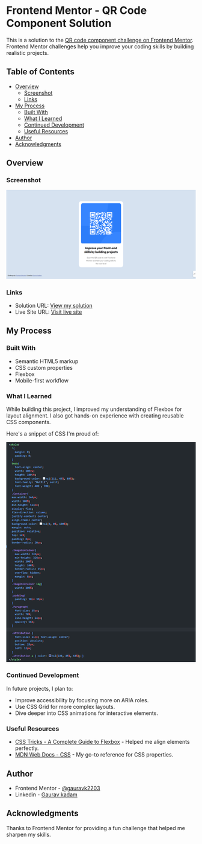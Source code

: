 # Frontend Mentor - QR Code Component Solution

This is a solution to the [QR code component challenge on Frontend Mentor](https://www.frontendmentor.io/challenges/qr-code-component-iux_sIO_H). Frontend Mentor challenges help you improve your coding skills by building realistic projects. 

## Table of Contents

- [Overview](#overview)
  - [Screenshot](#screenshot)
  - [Links](#links)
- [My Process](#my-process)
  - [Built With](#built-with)
  - [What I Learned](#what-i-learned)
  - [Continued Development](#continued-development)
  - [Useful Resources](#useful-resources)
- [Author](#author)
- [Acknowledgments](#acknowledgments)

## Overview

### Screenshot

![Result_snippit](./assest/outputSnippit.png)

### Links

- Solution URL: [View my solution](https://www.frontendmentor.io/solutions/qr-code-8IxbcYgy3P)
- Live Site URL: [Visit live site](qr-by-gaurav.netlify.app)

## My Process

### Built With

- Semantic HTML5 markup
- CSS custom properties
- Flexbox
- Mobile-first workflow

### What I Learned

While building this project, I improved my understanding of Flexbox for layout alignment. I also got hands-on experience with creating reusable CSS components.

Here's a snippet of CSS I'm proud of:

![CSS_snippit](./assest/codeSnippnit.png)

### Continued Development

In future projects, I plan to:
- Improve accessibility by focusing more on ARIA roles.
- Use CSS Grid for more complex layouts.
- Dive deeper into CSS animations for interactive elements.

### Useful Resources

- [CSS Tricks - A Complete Guide to Flexbox](https://css-tricks.com/snippets/css/a-guide-to-flexbox/) - Helped me align elements perfectly.
- [MDN Web Docs - CSS](https://developer.mozilla.org/en-US/docs/Web/CSS) - My go-to reference for CSS properties.

## Author

- Frontend Mentor - [@gauravk2203](https://www.frontendmentor.io/profile/gauravk2203)
- Linkedin - [Gaurav kadam](https://www.linkedin.com/in/gauravk2205)

## Acknowledgments

Thanks to Frontend Mentor for providing a fun challenge that helped me sharpen my skills.
